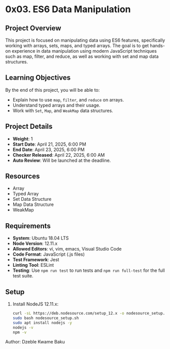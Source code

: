 # 0x03. ES6 Data Manipulation

## Project Overview
This project is focused on manipulating data using ES6 features, specifically working with arrays, sets, maps, and typed arrays. The goal is to get hands-on experience in data manipulation using modern JavaScript techniques such as map, filter, and reduce, as well as working with set and map data structures.

## Learning Objectives
By the end of this project, you will be able to:
- Explain how to use `map`, `filter`, and `reduce` on arrays.
- Understand typed arrays and their usage.
- Work with `Set`, `Map`, and `WeakMap` data structures.

## Project Details

- **Weight**: 1
- **Start Date**: April 21, 2025, 6:00 PM
- **End Date**: April 23, 2025, 6:00 PM
- **Checker Released**: April 22, 2025, 6:00 AM
- **Auto Review**: Will be launched at the deadline.

## Resources
- Array
- Typed Array
- Set Data Structure
- Map Data Structure
- WeakMap

## Requirements
- **System**: Ubuntu 18.04 LTS
- **Node Version**: 12.11.x
- **Allowed Editors**: vi, vim, emacs, Visual Studio Code
- **Code Format**: JavaScript (.js files)
- **Test Framework**: Jest
- **Linting Tool**: ESLint
- **Testing**: Use `npm run test` to run tests and `npm run full-test` for the full test suite.

## Setup

1. Install NodeJS 12.11.x:
   ```bash
   curl -sL https://deb.nodesource.com/setup_12.x -o nodesource_setup.sh
   sudo bash nodesource_setup.sh
   sudo apt install nodejs -y
   nodejs -v
   npm -v

Author: Dzeble Kwame Baku
